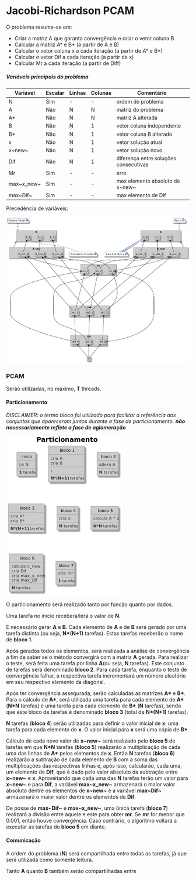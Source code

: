 # Jacobi-Richardson PCAM

O problema resume-se em:
 - Criar a matriz A que garanta convergência e criar o vetor coluna B
 - Calcular a matriz A* e B* (a partir de A e B)
 - Calcular o vetor coluna x a cada iteração (a partir de A* e B*)
 - Calcular o vetor Dif a cada iteração (a partir de x)
 - Calcular Mr a cada iteração (a partir de Diff)
 
##### Variáveis principais do problema

|Variável  |Escalar|Linhas|Colunas|Comentário                           |
|----      |----   |----  |----   |---                                  |
|N         |Sim    |-     |-      |ordem do problema                    |
|A         |Não    |N     |N      |matriz do problema                   |
|A*        |Não    |N     |N      |matriz A alterada                    |
|B         |Não    |N     |1      |vetor coluna independente            |
|B*        |Não    |N     |1      |vetor coluna B alterado              |
|x         |Não    |N     |1      |vetor solução atual                  |
|x~new~    |Não    |N     |1      |vetor solução novo                   |
|Dif       |Não    |N     |1      |diferença entre soluções consecutivas|
|Mr        |Sim    |-     |-      |erro                                 |
|max~x_new~|Sim    |-     |-      |max elemento absoluto de x~new~      |
|max~Dif~  |Sim    |-     |-      |max elemento de Dif                  |

Precedência de variáveis:

![](.README_images/variables_precedence.png)

### PCAM

Serão utilizadas, no máximo, **T** threads.

#### Particionamento

*DISCLAIMER: o termo bloco foi utilizado para facilitar a referência aos conjuntos que apareceram juntos durante a fase de particionamento. **não necessariamente reflete a fase de aglomeração*** 

![](.README_images/particionamento.png)

O particionamento será realizado tanto por funcão quanto por dados.

Uma tarefa no início receberá/lerá o valor de **N**.

É necessário gerar **A** e **B**. Cada elemento de **A** e de **B** será gerado por uma tarefa distinta (ou seja, **N\*(N+1)** tarefas). Estas tarefas receberão o nome de **bloco 1**.

Após gerados todos os elementos, será realizada a análise de convergência a fim de saber se o método convergirá com a matriz **A** gerada. Para realizar o teste, será feita uma tarefa por linha **A**(ou seja, **N** tarefas). Este conjunto de tarefas será denominado **bloco 2**.
Para cada tarefa, enquanto o teste de convergência falhar, a respectiva tarefa incrementará um número aleatório em seu respectivo elemento da diagonal.

Após ter convergência assegurada, serão calculadas as matrizes **A\*** e **B\***.
Para o cálculo de **A\***, será utilizada uma tarefa para cada elemento de **A\*** (**N\*N** tarefas) e uma tarefa para cada elemento de **B\*** (**N** tarefas), sendo que este bloco de tarefas é denominado **bloco 3** (total de **N\*(N+1)** tarefas).

**N** tarefas (**bloco 4**) serão utilizadas para definir o valor inicial de **x**: uma tarefa para cada elemento de **x**. O valor inicial para **x** será uma cópia de **B\***.

Cálculo de cada novo valor de **x~new~** será realizado pelo **bloco 5** de tarefas em que **N\*N** tarefas (**bloco 5**) realizarão a multiplicação de cada uma das linhas de **A\*** pelos elementos de **x**. Então **N** tarefas (**bloco 6**) realizarão a subtração de cada elemento de **B** com a soma das multiplicações das respectivas linhas e, após isso, calcularão, cada uma, um elemento de **Dif**, que é dado pelo valor absoluto da subtração entre **x~new~** e **x**. Aproveitando que cada uma das **N** tarefas terão um valor para **x~new~** e para **Dif**, a variável **max~x_new~** armazenará o maior valor absoluto dentre os elementos de **x~new~** e a variável **max~Dif~** armazenará o maior valor dentre os elementos de **Dif**.

De posse de **max~Dif~** e **max~x_new~**, uma única tarefa (**bloco 7**) realizará a divisão entre aquele e este para obter **mr**. Se **mr** for menor que 0.001, então houve convergência. Caso contrário, o algoritmo voltará a executar as tarefas do **bloco 5** em diante.



#### Comunicação

A ordem do problema (**N**) será compartilhada entre todas as tarefas, já que será utilizada como somente leitura.

Tanto **A** quanto **B** também serão compartilhadas entre